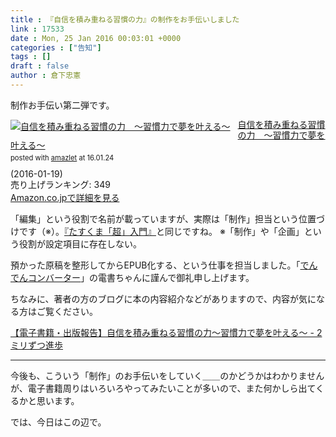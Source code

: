 ```yaml
---
title : 『自信を積み重ねる習慣の力』の制作をお手伝いしました
link : 17533
date : Mon, 25 Jan 2016 00:03:01 +0000
categories : ["告知"]
tags : []
draft : false
author : 倉下忠憲
---
```


制作お手伝い第二弾です。

<div class="amazlet-box" style="margin-bottom:0px;"><div class="amazlet-image" style="float:left;margin:0px 12px 1px 0px;"><a href="http://www.amazon.co.jp/exec/obidos/ASIN/B01AUV8EHY/rashita1000-22/ref=nosim/" name="amazletlink" target="_blank"><img src="http://ecx.images-amazon.com/images/I/51kjD-4tvhL._SL160_.jpg" alt="自信を積み重ねる習慣の力　〜習慣力で夢を叶える〜" style="border: none;" /></a></div><div class="amazlet-info" style="line-height:120%; margin-bottom: 10px"><div class="amazlet-name" style="margin-bottom:10px;line-height:120%"><a href="http://www.amazon.co.jp/exec/obidos/ASIN/B01AUV8EHY/rashita1000-22/ref=nosim/" name="amazletlink" target="_blank">自信を積み重ねる習慣の力　〜習慣力で夢を叶える〜</a><div class="amazlet-powered-date" style="font-size:80%;margin-top:5px;line-height:120%">posted with <a href="http://www.amazlet.com/" title="amazlet" target="_blank">amazlet</a> at 16.01.24</div></div><div class="amazlet-detail"> (2016-01-19)<br />売り上げランキング: 349<br /></div><div class="amazlet-sub-info" style="float: left;"><div class="amazlet-link" style="margin-top: 5px"><a href="http://www.amazon.co.jp/exec/obidos/ASIN/B01AUV8EHY/rashita1000-22/ref=nosim/" name="amazletlink" target="_blank">Amazon.co.jpで詳細を見る</a></div></div></div><div class="amazlet-footer" style="clear: left"></div></div>

「編集」という役割で名前が載っていますが、実際は「制作」担当という位置づけです（※）。<a href="http://cyblog.biz/pro/taskumanual.php">『たすくま「超」入門』</a>と同じですね。
※「制作」や「企画」という役割が設定項目に存在しない。

預かった原稿を整形してからEPUB化する、という仕事を担当しました。「<a href="http://conv.denshochan.com/">でんでんコンバーター</a>」の電書ちゃんに謹んで御礼申し上げます。


ちなみに、著者の方のブログに本の内容紹介などがありますので、内容が気になる方はご覧ください。

<a href="http://nabo.blog57.fc2.com/blog-entry-1156.html">【電子書籍・出版報告】自信を積み重ねる習慣の力〜習慣力で夢を叶える〜 - 2ミリずつ進歩</a>

<hr />

今後も、こういう「制作」のお手伝いをしていく＿＿のかどうかはわかりませんが、電子書籍周りはいろいろやってみたいことが多いので、また何かしら出てくるかと思います。

では、今日はこの辺で。